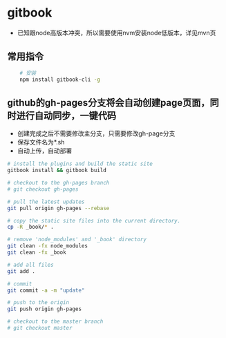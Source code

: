 # gitbook

* 已知跟node高版本冲突，所以需要使用nvm安装node低版本，详见mvn页

## 常用指令
```bash
	# 安装
	npm install gitbook-cli -g
```

## github的gh-pages分支将会自动创建page页面，同时进行自动同步，一键代码

* 创建完成之后不需要修改主分支，只需要修改gh-page分支
* 保存文件名为*.sh
* 自动上传，自动部署

```bash
# install the plugins and build the static site
gitbook install && gitbook build

# checkout to the gh-pages branch
# git checkout gh-pages

# pull the latest updates
git pull origin gh-pages --rebase

# copy the static site files into the current directory.
cp -R _book/* .

# remove 'node_modules' and '_book' directory
git clean -fx node_modules
git clean -fx _book

# add all files
git add .

# commit
git commit -a -m "update"

# push to the origin
git push origin gh-pages

# checkout to the master branch
# git checkout master
```
